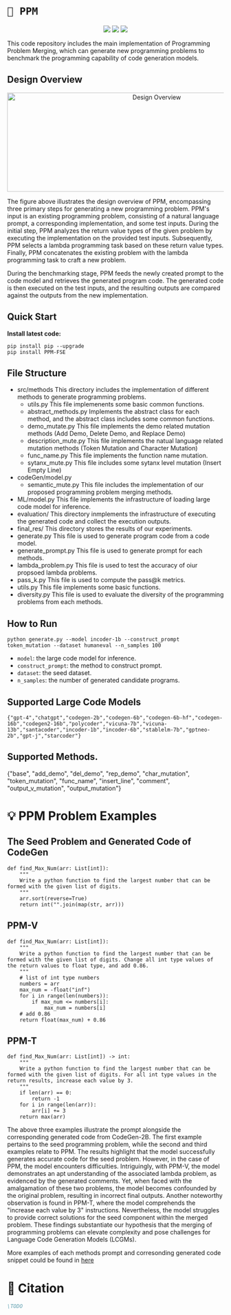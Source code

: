 # `📖 PPM`
<p align="center">
 <a href=""><img src="https://img.shields.io/badge/Paper-FSE'24-blue.svg"></a>
  <a href="https://github.com/anonymousGithub2022/main/LICENSE"><img src="https://img.shields.io/pypi/pyversions/tvm"></a>
 <a href="https://github.com/Cap-Ning/PPM/blob/master/LICENSE"><img src="https://img.shields.io/pypi/l/nnsmith"></a>

</p>




This code repository includes the main implementation of Programming Problem Merging, which can generate new programming problems to benchmark the programming capability of code generation models.


## Design Overview
<div  align="center">    
 <img src="https://github.com/Cap-Ning/PPM/blob/master/fig/PPM-overview.jpg" width="680" height="230" alt="Design Overview"/><br/>
</div>   

The figure above illustrates the design overview of PPM, encompassing three primary steps for generating a new programming problem. PPM's input is an existing programming problem, consisting of a natural language prompt, a corresponding implementation, and some test inputs. During the initial step, PPM analyzes the return value types of the given problem by executing the implementation on the provided test inputs. Subsequently, PPM selects a lambda programming task based on these return value types. Finally, PPM concatenates the existing problem with the lambda programming task to craft a new problem.

During the benchmarking stage, PPM feeds the newly created prompt to the code model and retrieves the generated program code. The generated code is then executed on the test inputs, and the resulting outputs are compared against the outputs from the new implementation.



## Quick Start

**Install latest code:**

```shell
pip install pip --upgrade
pip install PPM-FSE
```


## File Structure
+ src/methods               This directory includes the implementation of different methods to generate programming problems.
     + utils.py             This file implemenents some basic common functions.
     + abstract_methods.py  Implements the abstract class for each method, and the abstract class includes some common functions.
     + demo_mutate.py       This file implements the demo related mutation methods (Add Demo, Delete Demo, and Replace Demo)
     + description_mute.py  This file implements the natual language related mutation methods (Token Mutation and Character Mutation)
     + func_name.py         This file implements the function name mutation.
     + sytanx_mute.py       This file includes some sytanx level mutation (Insert Empty Line)
+ codeGen/model.py
     + semantic_mute.py     This file includes the implementation of our proposed programming problem merging methods.
+ ML/model.py               This file implements the infrastructure of loading large code model for inference.
+ evaluation/                This directory inmplements the  infrastructure of executing the generated code and collect the execution outputs.
+ final_res/                 This directory stores the results of our experiments.
+ generate.py               This file is used to generate program code from a code model.
+ generate_prompt.py        This file is used to generate prompt for each methods.
+ lambda_problem.py         This file is used to test the accuracy of oiur propsoed lambda problems.
+ pass_k.py                 This file is used to compute the pass@k metrics.
+ utils.py                  This file implements some basic functions.
+ diversity.py              This file is used to evaluate the diversity of the programming problems from each methods.
    
 
## How to Run
 ``python generate.py --model incoder-1b --construct_prompt token_mutation --dataset humaneval --n_samples 100``

+ `model`: the large code model for inference.
+ `construct_prompt`: the method to construct prompt. 
+ `dataset`: the seed dataset.
+ `n_samples`: the number of generated candidate programs.
 
## Supported Large Code Models
    {"gpt-4","chatgpt","codegen-2b","codegen-6b","codegen-6b-hf","codegen-16b","codegen2-16b","polycoder","vicuna-7b","vicuna-13b","santacoder","incoder-1b","incoder-6b","stablelm-7b","gptneo-2b","gpt-j","starcoder"}

## Supported Methods.
 {"base", "add_demo", "del_demo", "rep_demo", "char_mutation", "token_mutation", "func_name", "insert_line", "comment", "output_v_mutation", "output_mutation"}


 # 💡 PPM Problem Examples

## The Seed Problem and Generated Code of CodeGen

```
def find_Max_Num(arr: List[int]):
    """
    Write a python function to find the largest number that can be formed with the given list of digits.
    """
    arr.sort(reverse=True)
    return int("".join(map(str, arr)))
```

## PPM-V

```
def find_Max_Num(arr: List[int]):
    """
    Write a python function to find the largest number that can be formed with the given list of digits. Change all int type values of the return values to float type, and add 0.86.
    """
    # list of int type numbers
    numbers = arr
    max_num = -float("inf")
    for i in range(len(numbers)):
        if max_num <= numbers[i]:
            max_num = numbers[i]
    # add 0.86
    return float(max_num) + 0.86
```

## PPM-T

```
def find_Max_Num(arr: List[int]) -> int:
    """
    Write a python function to find the largest number that can be formed with the given list of digits. For all int type values in the return results, increase each value by 3.
    """
    if len(arr) == 0:
        return -1
    for i in range(len(arr)):
        arr[i] += 3
    return max(arr)
```


The above three examples illustrate the prompt alongside the corresponding generated code from CodeGen-2B. The first example pertains to the seed programming problem, while the second and third examples relate to PPM. The results highlight that the model successfully generates accurate code for the seed problem. However, in the case of PPM, the model encounters difficulties. Intriguingly, with PPM-V, the model demonstrates an apt understanding of the associated lambda problem, as evidenced by the generated comments. Yet, when faced with the amalgamation of these two problems, the model becomes confounded by the original problem, resulting in incorrect final outputs. Another noteworthy observation is found in PPM-T, where the model comprehends the "increase each value by 3" instructions. Nevertheless, the model struggles to provide correct solutions for the seed component within the merged problem. These findings substantiate our hypothesis that the merging of programming problems can elevate complexity and pose challenges for Language Code Generation Models (LCGMs).

More examples of each methods prompt and corresonding generated code snippet could be found in [here](https://github.com/Cap-Ning/PPM/blob/master/examples.txt)
# 📜 Citation

```bibtex
\TODO

```

